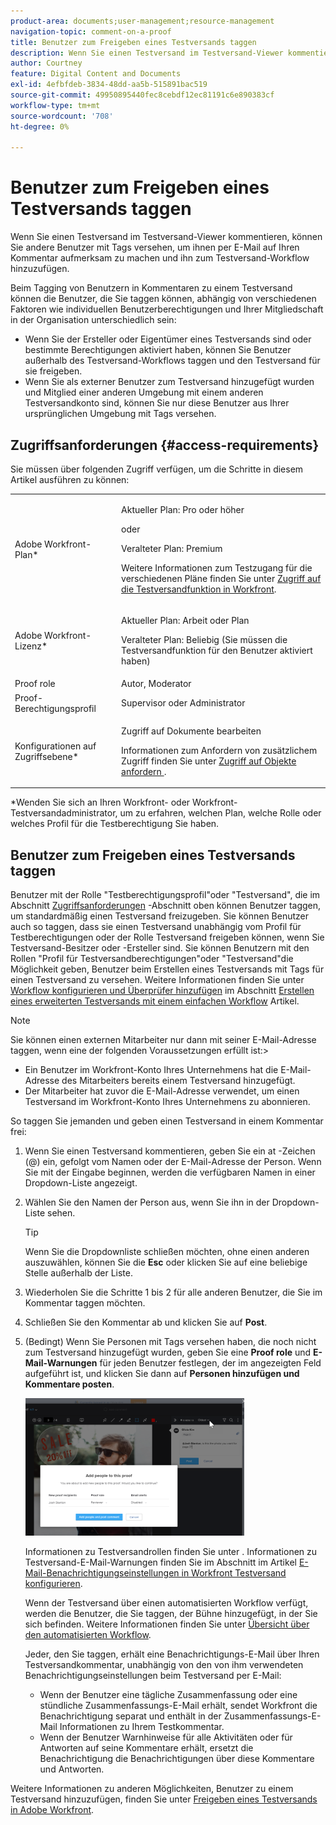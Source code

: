 ```yaml
---
product-area: documents;user-management;resource-management
navigation-topic: comment-on-a-proof
title: Benutzer zum Freigeben eines Testversands taggen
description: Wenn Sie einen Testversand im Testversand-Viewer kommentieren, können Sie andere Benutzer mit Tags versehen, um ihnen per E-Mail auf Ihren Kommentar aufmerksam zu machen und ihn zum Testversand-Workflow hinzuzufügen.
author: Courtney
feature: Digital Content and Documents
exl-id: 4efbfdeb-3834-48dd-aa5b-515891bac519
source-git-commit: 49950895440fec8cebdf12ec81191c6e890383cf
workflow-type: tm+mt
source-wordcount: '708'
ht-degree: 0%

---
```


# Benutzer zum Freigeben eines Testversands taggen

Wenn Sie einen Testversand im Testversand-Viewer kommentieren, können Sie andere Benutzer mit Tags versehen, um ihnen per E-Mail auf Ihren Kommentar aufmerksam zu machen und ihn zum Testversand-Workflow hinzuzufügen.

Beim Tagging von Benutzern in Kommentaren zu einem Testversand können die Benutzer, die Sie taggen können, abhängig von verschiedenen Faktoren wie individuellen Benutzerberechtigungen und Ihrer Mitgliedschaft in der Organisation unterschiedlich sein:

* Wenn Sie der Ersteller oder Eigentümer eines Testversands sind oder bestimmte Berechtigungen aktiviert haben, können Sie Benutzer außerhalb des Testversand-Workflows taggen und den Testversand für sie freigeben.
* Wenn Sie als externer Benutzer zum Testversand hinzugefügt wurden und Mitglied einer anderen Umgebung mit einem anderen Testversandkonto sind, können Sie nur diese Benutzer aus Ihrer ursprünglichen Umgebung mit Tags versehen. <!--For more information, see [Proofing collaboration limitations with people outside of your organization](../../../../review-and-approve-work/proofing/tips-tricks-and-troubleshooting/collaboration-with-members-outside-of-your-organization.md)-->

## Zugriffsanforderungen {#access-requirements}

Sie müssen über folgenden Zugriff verfügen, um die Schritte in diesem Artikel ausführen zu können:

<table style="table-layout:auto"> 
 <col> 
 <col> 
 <tbody> 
  <tr> 
   <td role="rowheader">Adobe Workfront-Plan*</td> 
   <td> <p>Aktueller Plan: Pro oder höher</p> <p>oder</p> <p>Veralteter Plan: Premium</p> <p>Weitere Informationen zum Testzugang für die verschiedenen Pläne finden Sie unter <a href="/help/quicksilver/administration-and-setup/manage-workfront/configure-proofing/access-to-proofing-functionality.md" class="MCXref xref">Zugriff auf die Testversandfunktion in Workfront</a>.</p> </td> 
  </tr> 
  <tr> 
   <td role="rowheader">Adobe Workfront-Lizenz*</td> 
   <td> <p>Aktueller Plan: Arbeit oder Plan</p> <p>Veralteter Plan: Beliebig (Sie müssen die Testversandfunktion für den Benutzer aktiviert haben)</p> </td> 
  </tr> 
  <tr data-mc-conditions=""> 
   <td role="rowheader">Proof role</td> 
   <td>Autor, Moderator</td> 
  </tr> 
  <tr data-mc-conditions=""> 
   <td role="rowheader">Proof-Berechtigungsprofil </td> 
   <td>Supervisor oder Administrator</td> 
  </tr> 
  <tr data-mc-conditions=""> 
   <td role="rowheader">Konfigurationen auf Zugriffsebene*</td> 
   <td> <p>Zugriff auf Dokumente bearbeiten</p> <p>Informationen zum Anfordern von zusätzlichem Zugriff finden Sie unter <a href="../../../../workfront-basics/grant-and-request-access-to-objects/request-access.md" class="MCXref xref">Zugriff auf Objekte anfordern </a>.</p> </td> 
  </tr> 
 </tbody> 
</table>

&#42;Wenden Sie sich an Ihren Workfront- oder Workfront-Testversandadministrator, um zu erfahren, welchen Plan, welche Rolle oder welches Profil für die Testberechtigung Sie haben.

## Benutzer zum Freigeben eines Testversands taggen

Benutzer mit der Rolle &quot;Testberechtigungsprofil&quot;oder &quot;Testversand&quot;, die im Abschnitt [Zugriffsanforderungen](#access-requirements) -Abschnitt oben können Benutzer taggen, um standardmäßig einen Testversand freizugeben. Sie können Benutzer auch so taggen, dass sie einen Testversand unabhängig vom Profil für Testberechtigungen oder der Rolle Testversand freigeben können, wenn Sie Testversand-Besitzer oder -Ersteller sind. Sie können Benutzern mit den Rollen &quot;Profil für Testversandberechtigungen&quot;oder &quot;Testversand&quot;die Möglichkeit geben, Benutzer beim Erstellen eines Testversands mit Tags für einen Testversand zu versehen. Weitere Informationen finden Sie unter [Workflow konfigurieren und Überprüfer hinzufügen](../../../../review-and-approve-work/proofing/creating-proofs-within-workfront/configure-basic-proof-workflow.md#configur) im Abschnitt [Erstellen eines erweiterten Testversands mit einem einfachen Workflow](../../../../review-and-approve-work/proofing/creating-proofs-within-workfront/configure-basic-proof-workflow.md) Artikel.

>[!NOTE]
>
>Sie können einen externen Mitarbeiter nur dann mit seiner E-Mail-Adresse taggen, wenn eine der folgenden Voraussetzungen erfüllt ist:>
>* Ein Benutzer im Workfront-Konto Ihres Unternehmens hat die E-Mail-Adresse des Mitarbeiters bereits einem Testversand hinzugefügt.
>* Der Mitarbeiter hat zuvor die E-Mail-Adresse verwendet, um einen Testversand im Workfront-Konto Ihres Unternehmens zu abonnieren.
>


So taggen Sie jemanden und geben einen Testversand in einem Kommentar frei:

1. Wenn Sie einen Testversand kommentieren, geben Sie ein at -Zeichen (@) ein, gefolgt vom Namen oder der E-Mail-Adresse der Person. Wenn Sie mit der Eingabe beginnen, werden die verfügbaren Namen in einer Dropdown-Liste angezeigt.
1. Wählen Sie den Namen der Person aus, wenn Sie ihn in der Dropdown-Liste sehen.

   >[!TIP]
   >
   >Wenn Sie die Dropdownliste schließen möchten, ohne einen anderen auszuwählen, können Sie die **Esc** oder klicken Sie auf eine beliebige Stelle außerhalb der Liste.

1. Wiederholen Sie die Schritte 1 bis 2 für alle anderen Benutzer, die Sie im Kommentar taggen möchten.
1. Schließen Sie den Kommentar ab und klicken Sie auf **Post**.
1. (Bedingt) Wenn Sie Personen mit Tags versehen haben, die noch nicht zum Testversand hinzugefügt wurden, geben Sie eine **Proof role** und **E-Mail-Warnungen** für jeden Benutzer festlegen, der im angezeigten Feld aufgeführt ist, und klicken Sie dann auf **Personen hinzufügen und Kommentare posten**.

   ![](assets/add-people-to-proof-350x220.png)

   Informationen zu Testversandrollen finden Sie unter . Informationen zu Testversand-E-Mail-Warnungen finden Sie im Abschnitt im Artikel [E-Mail-Benachrichtigungseinstellungen in Workfront Testversand konfigurieren](../../../../workfront-proof/wp-emailsntfctns/email-alerts/config-email-notification-settings-wp.md).

   Wenn der Testversand über einen automatisierten Workflow verfügt, werden die Benutzer, die Sie taggen, der Bühne hinzugefügt, in der Sie sich befinden. Weitere Informationen finden Sie unter [Übersicht über den automatisierten Workflow](../../../../review-and-approve-work/proofing/proofing-overview/automated-workflow.md).

   Jeder, den Sie taggen, erhält eine Benachrichtigungs-E-Mail über Ihren Testversandkommentar, unabhängig von den von ihm verwendeten Benachrichtigungseinstellungen beim Testversand per E-Mail:

   * Wenn der Benutzer eine tägliche Zusammenfassung oder eine stündliche Zusammenfassungs-E-Mail erhält, sendet Workfront die Benachrichtigung separat und enthält in der Zusammenfassungs-E-Mail Informationen zu Ihrem Testkommentar.
   * Wenn der Benutzer Warnhinweise für alle Aktivitäten oder für Antworten auf seine Kommentare erhält, ersetzt die Benachrichtigung die Benachrichtigungen über diese Kommentare und Antworten.

Weitere Informationen zu anderen Möglichkeiten, Benutzer zu einem Testversand hinzuzufügen, finden Sie unter [Freigeben eines Testversands in Adobe Workfront](../../../../review-and-approve-work/proofing/managing-proofs-within-workfront/share-a-proof-in-workfront.md).
